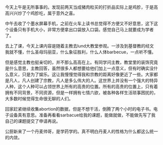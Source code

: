 今天上午是无所事事的。发现前两天当成猪肉粒买的打折品实际上是鸡胗，于是高高兴兴炒了个鸡胗吃，属于意外之喜。

中午去收了个墨水屏幕手机，之前在火车上读书总觉得不方便又不好意思，这下这个设备只有手机大小，非常方便拿出口袋放入口袋。感觉自己马上就要成为学者了。

去上了课，今天上课内容是随着主教去lund大教堂参观。一涉及到基督教的经文我就不懂，什么圣母玛丽亚，什么象征胜利，什么人体barbecue，一点听不懂。

但是感觉主教也挺亲切的，并不那么高高在上。有同学问主教，教堂里的装饰究竟是什么意思，主教回答，虽然很多人都想要给他们加上一点意义，但有时确实没什么意义，只是为了娱乐。这让我慢慢觉得我和宗教的距离好像更近了一些。大家都是凡人，凡人创建了宗教，凡人是多么伟大的人。这世界上并没有一个强大的特异人种，这个人种可以占领世界上所有的高贵的位置。所有的高贵的位置上，只有着拥有不同背景，不同资源，但是一样拥有七情六欲，被各种各样生活琐事困扰的，大多数时候觉得生命很无聊的人们。

回家赶紧继续收集abortion的数据，但是不想干活，倒腾了两个小时的电子书。电子设备真有意思。准备再看看sarbacue给我的课题，能做就做，不能做先写了我自己的课题提交了申请再说。

公厨新来了一个丹麦帅哥，是学药学的。真不明白丹麦人的性格为什么都这么统一的内敛。
